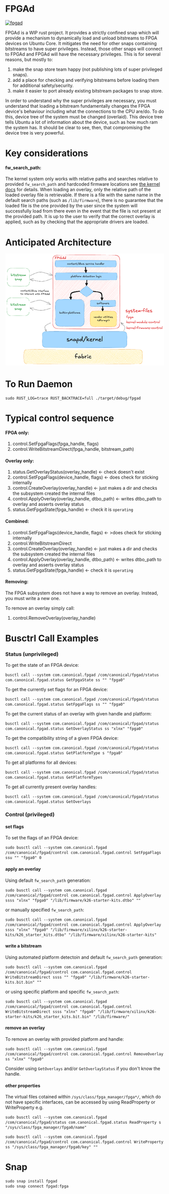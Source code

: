 # FPGAd

[![fpgad](https://snapcraft.io/fpgad/badge.svg)](https://snapcraft.io/fpgad)

FPGAd is a WIP rust project.
It provides a strictly confined snap which will provide a mechanism to dynamically load and unload bitstreams to FPGA
devices on Ubuntu Core.
It mitigates the need for other snaps containing bitstreams to have super privileges.
Instead, those other snaps will connect to FPGAd and FPGAd will have the necessary privileges.
This is for several reasons, but mostly to:

1. make the snap store team happy (not publishing lots of super privileged snaps).
2. add a place for checking and verifying bitstreams before loading them for additional safety/security.
3. make it easier to port already existing bitstream packages to snap store.

In order to understand why the super privileges are necessary, you must understand that loading a bitstream
fundamentally changes the FPGA device's behaviour including what the connections to the CPU are/do.
To do this, device tree of the system must be changed (overlaid).
This device tree tells Ubuntu a lot of information about the device, such as how much ram the system has.
It should be clear to see, then, that compromising the device tree is very powerful.

# Key considerations

#### fw_search_path:

The kernel system only works with relative paths and searches relative to provided `fw_search_path` and hardcoded
firmware
locations see [the kernel docs](https://docs.kernel.org/driver-api/firmware/fw_search_path.html) for details. When
loading an overlay, only the relative path of the loaded overlay file is retrievable. If there is a file with the same
name in the default search paths (such as `/lib/firmware`), there is no guarantee that the loaded file is the one
provided by the user since the system will successfully load from there even in the event that the file is not present
at the provided path. It is up to the user to verify that the correct overlay is applied, such as by checking that the
appropriate drivers are loaded.

# Anticipated Architecture

![anticipated_architecture.png](docs/assets/anticipated_architecture.png)

# To Run Daemon

```shell
sudo RUST_LOG=trace RUST_BACKTRACE=full ./target/debug/fpgad
```

# Typical control sequence

#### FPGA only:

1. control.SetFpgaFlags(fpga_handle, flags)
2. control.WriteBitstreamDirect(fpga_handle, bitstream_path)

#### Overlay only:

1. status.GetOverlayStatus(overlay_handle) <- check doesn't exist
2. control.SetFpgaFlags(device_handle, flags) <- does check for sticking internally
3. control.CreateOverlay(overlay_handle) <- just makes a dir and checks the subsystem created the internal files
4. control.ApplyOverlay(overlay_handle, dtbo_path) <- writes dtbo_path to overlay and asserts overlay status
5. status.GetFpgaState(fpga_handle) <- check it is `operating`

#### Combined:

1. control.SetFpgaFlags(device_handle, flags) <- >does check for sticking internally
2. control.WriteBitstreamDirect
3. control.CreateOverlay(overlay_handle) <- just makes a dir and checks the subsystem created the internal files
4. control.ApplyOverlay(overlay_handle, dtbo_path) <- writes dtbo_path to overlay and asserts overlay status
5. status.GetFpgaState(fpga_handle) <- check it is `operating`

#### Removing:

The FPGA subsystem does not have a way to remove an overlay. Instead, you must write a new one.

To remove an overlay simply call:

1. control.RemoveOverlay(overlay_handle)

# Busctrl Call Examples

### Status (unprivileged)

To get the state of an FPGA device:

```shell
busctl call --system com.canonical.fpgad /com/canonical/fpgad/status com.canonical.fpgad.status GetFpgaState ss "" "fpga0"
```

To get the currently set flags for an FPGA device:

```shell
busctl call --system com.canonical.fpgad /com/canonical/fpgad/status com.canonical.fpgad.status GetFpgaFlags ss "" "fpga0"
```

To get the current status of an overlay with given handle and platform:

```shell
busctl call --system com.canonical.fpgad /com/canonical/fpgad/status com.canonical.fpgad.status GetOverlayStatus ss "xlnx" "fpga0"
```

To get the compatibility string of a given FPGA device:

```shell
busctl call --system com.canonical.fpgad /com/canonical/fpgad/status com.canonical.fpgad.status GetPlatformType s "fpga0"
```

To get all platforms for all devices:

```shell
busctl call --system com.canonical.fpgad /com/canonical/fpgad/status com.canonical.fpgad.status GetPlatformTypes
```

To get all currently present overlay handles:

```shell
busctl call --system com.canonical.fpgad /com/canonical/fpgad/status com.canonical.fpgad.status GetOverlays
```

### Control (privileged)

#### set flags

To set the flags of an FPGA device:

```shell
sudo busctl call --system com.canonical.fpgad /com/canonical/fpgad/control com.canonical.fpgad.control SetFpgaFlags ssu "" "fpga0" 0
```

#### apply an overlay

Using default `fw_search_path` generation:

```shell
sudo busctl call --system com.canonical.fpgad /com/canonical/fpgad/control com.canonical.fpgad.control ApplyOverlay ssss "xlnx" "fpga0" "/lib/firmware/k26-starter-kits.dtbo" ""
```

or manually specified `fw_search_path`:

```shell
sudo busctl call --system com.canonical.fpgad /com/canonical/fpgad/control com.canonical.fpgad.control ApplyOverlay ssss "xlnx" "fpga0" "/lib/firmware/xilinx/k26-starter-kits/k26_starter_kits.dtbo" "/lib/firmware/xilinx/k26-starter-kits"
```

#### write a bitstream

Using automated platform detectoin and default `fw_search_path` generation:

```shell
sudo busctl call --system com.canonical.fpgad /com/canonical/fpgad/control com.canonical.fpgad.control WriteBitstreamDirect ssss "" "fpga0" "/lib/firmware/k26-starter-kits.bit.bin" ""
```

or using specific platform and specific `fw_search_path`:

```shell
sudo busctl call --system com.canonical.fpgad /com/canonical/fpgad/control com.canonical.fpgad.control WriteBitstreamDirect ssss "xlnx" "fpga0" "/lib/firmware/xilinx/k26-starter-kits/k26_starter_kits.bit.bin" "/lib/firmware/"
```

#### remove an overlay

To remove an overlay with provided platform and handle:

```shell
sudo busctl call --system com.canonical.fpgad /com/canonical/fpgad/control com.canonical.fpgad.control RemoveOverlay ss "xlnx" "fpga0"
```

Consider using `GetOverlays` and/or `GetOverlayStatus` if you don't
know the handle.

#### other properties

The virtual files cotained within `/sys/class/fpga_manager/fpga*/`, which do not have specific interfaces, can be
accessed by using ReadProperty or WriteProperty e.g.

```shell
sudo busctl call --system com.canonical.fpgad /com/canonical/fpgad/status com.canonical.fpgad.status ReadProperty s "/sys/class/fpga_manager/fpga0/name"
```

```shell
sudo busctl call --system com.canonical.fpgad /com/canonical/fpgad/control com.canonical.fpgad.control WriteProperty ss "/sys/class/fpga_manager/fpga0/key" ""
```

# Snap

```shell
sudo snap install fpgad
sudo snap connect fpgad:fpga
```